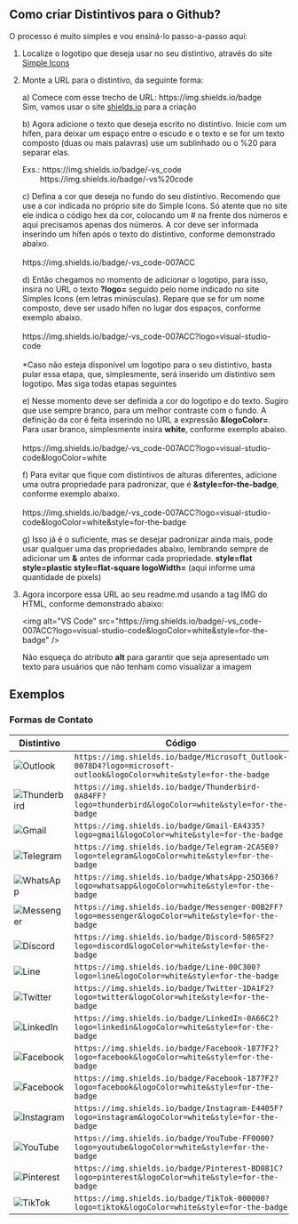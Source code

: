## Como criar Distintivos para o Github?

O processo é muito simples e vou ensiná-lo passo-a-passo aqui:

1. Localize o logotipo que deseja usar no seu distintivo, através do site [Simple Icons](https://simpleicons.org/)

2. Monte a URL para o distintivo, da seguinte forma:

    a) Comece com esse trecho de URL: https[]()://img.shields.io/badge    
        Sim, vamos usar o site [shields.io](https://img.shields.io/badge) para a criação

    b) Agora adicione o texto que deseja escrito no distintivo. Inicie com um hífen, para deixar um espaço entre o escudo e o texto e se for um texto composto (duas ou mais palavras) use um sublinhado ou o %20 para separar elas. 
    
    Exs.: https[]()://img.shields.io/badge/-vs_code<br/>&nbsp;&nbsp;&nbsp;&nbsp;&nbsp;&nbsp;&nbsp;
          https[]()://img.shields.io/badge/-vs%20code

    c) Defina a cor que deseja no fundo do seu distintivo. Recomendo que use a cor indicada no próprio site do Simple Icons. Só atente que no site ele indica o código hex da cor, colocando um # na frente dos números e aqui precisamos apenas dos números. A cor deve ser informada inserindo um hífen após o texto do distintivo, conforme demonstrado abaixo.<br/><br/>
    https[]()://img.shields.io/badge/-vs_code-007ACC

    d) Então chegamos no momento de adicionar o logotipo, para isso, insira no URL o texto **?logo=** seguido pelo nome indicado no site Simples Icons (em letras minúsculas). Repare que se for um nome composto, deve ser usado hífen no lugar dos espaços, conforme exemplo abaixo.<br/><br/>
    https[]()://img.shields.io/badge/-vs_code-007ACC?logo=visual-studio-code<br/><br/>
    *Caso não esteja disponível um logotipo para o seu distintivo, basta pular essa etapa, que, simplesmente, será inserido um distintivo sem logotipo. Mas siga todas etapas seguintes

    e) Nesse momento deve ser definida a cor do logotipo e do texto. Sugiro que use sempre branco, para um melhor contraste com o fundo. A definição da cor é feita inserindo no URL a expressão **&logoColor=**. Para usar branco, simplesmente insira **white**, conforme exemplo abaixo.<br/><br/>
    https[]()://img.shields.io/badge/-vs_code-007ACC?logo=visual-studio-code&logoColor=white

    f) Para evitar que fique com distintivos de alturas diferentes, adicione uma outra propriedade para padronizar, que é **&style=for-the-badge**, conforme exemplo abaixo.<br/><br/>
    https[]()://img.shields.io/badge/-vs_code-007ACC?logo=visual-studio-code&logoColor=white&style=for-the-badge

    g) Isso já é o suficiente, mas se desejar padronizar ainda mais, pode usar qualquer uma das propriedades abaixo, lembrando sempre de adicionar um **&** antes de informar cada propriedade.
    **style=flat
    style=plastic
    style=flat-square
    logoWidth=** (aqui informe uma quantidade de pixels)

3. Agora incorpore essa URL ao seu readme.md usando a tag IMG do HTML, conforme demonstrado abaixo:

    \<img alt="VS Code" src="https[]()://img.shields.io/badge/-vs_code-007ACC?logo=visual-studio-code&logoColor=white&style=for-the-badge" /\>

    Não esqueça do atributo **alt** para garantir que seja apresentado um texto para usuários que não tenham como visualizar a imagem

## Exemplos

### Formas de Contato

|Distintivo |Código |
--- |--- |
<img alt="Outlook" src="https://img.shields.io/badge/Microsoft_Outlook-0078D4?logo=microsoft-outlook&logoColor=white&style=for-the-badge" />|`https://img.shields.io/badge/Microsoft_Outlook-0078D4?logo=microsoft-outlook&logoColor=white&style=for-the-badge`|
<img alt="Thunderbird" src="https://img.shields.io/badge/Thunderbird-0A84FF?logo=thunderbird&logoColor=white&style=for-the-badge" />|`https://img.shields.io/badge/Thunderbird-0A84FF?logo=thunderbird&logoColor=white&style=for-the-badge`|
<img alt="Gmail" src="https://img.shields.io/badge/Gmail-EA4335?logo=gmail&logoColor=white&style=for-the-badge" />|`https://img.shields.io/badge/Gmail-EA4335?logo=gmail&logoColor=white&style=for-the-badge`|
<img alt="Telegram" src="https://img.shields.io/badge/Telegram-2CA5E0?logo=telegram&logoColor=white&style=for-the-badge" />|`https://img.shields.io/badge/Telegram-2CA5E0?logo=telegram&logoColor=white&style=for-the-badge`|
<img alt="WhatsApp" src="https://img.shields.io/badge/WhatsApp-25D366?logo=whatsapp&logoColor=white&style=for-the-badge" />|`https://img.shields.io/badge/WhatsApp-25D366?logo=whatsapp&logoColor=white&style=for-the-badge`|
<img alt="Messenger" src="https://img.shields.io/badge/Messenger-00B2FF?logo=messenger&logoColor=white&style=for-the-badge" />|`https://img.shields.io/badge/Messenger-00B2FF?logo=messenger&logoColor=white&style=for-the-badge`|
<img alt="Discord" src="https://img.shields.io/badge/Discord-5865F2?logo=discord&logoColor=white&style=for-the-badge" />|`https://img.shields.io/badge/Discord-5865F2?logo=discord&logoColor=white&style=for-the-badge`|
<img alt="Line" src="https://img.shields.io/badge/Line-00C300?logo=line&logoColor=white&style=for-the-badge" />|`https://img.shields.io/badge/Line-00C300?logo=line&logoColor=white&style=for-the-badge`|
<img alt="Twitter" src="https://img.shields.io/badge/Twitter-1DA1F2?logo=twitter&logoColor=white&style=for-the-badge" />|`https://img.shields.io/badge/Twitter-1DA1F2?logo=twitter&logoColor=white&style=for-the-badge`|
<img alt="LinkedIn" src="https://img.shields.io/badge/LinkedIn-0A66C2?logo=linkedin&logoColor=white&style=for-the-badge" />|`https://img.shields.io/badge/LinkedIn-0A66C2?logo=linkedin&logoColor=white&style=for-the-badge`|
<img alt="Facebook" src="https://img.shields.io/badge/Facebook-1877F2?logo=facebook&logoColor=white&style=for-the-badge" />|`https://img.shields.io/badge/Facebook-1877F2?logo=facebook&logoColor=white&style=for-the-badge`|
<img alt="Facebook" src="https://img.shields.io/badge/Facebook-1877F2?logo=facebook&logoColor=white&style=for-the-badge" />|`https://img.shields.io/badge/Facebook-1877F2?logo=facebook&logoColor=white&style=for-the-badge`|
<img alt="Instagram" src="https://img.shields.io/badge/Instagram-E4405F?logo=instagram&logoColor=white&style=for-the-badge" />|`https://img.shields.io/badge/Instagram-E4405F?logo=instagram&logoColor=white&style=for-the-badge`|
<img alt="YouTube" src="https://img.shields.io/badge/YouTube-FF0000?logo=youtube&logoColor=white&style=for-the-badge" />|`https://img.shields.io/badge/YouTube-FF0000?logo=youtube&logoColor=white&style=for-the-badge`|
<img alt="Pinterest" src="https://img.shields.io/badge/Pinterest-BD081C?logo=pinterest&logoColor=white&style=for-the-badge" />|`https://img.shields.io/badge/Pinterest-BD081C?logo=pinterest&logoColor=white&style=for-the-badge`|
<img alt="TikTok" src="https://img.shields.io/badge/TikTok-000000?logo=tiktok&logoColor=white&style=for-the-badge" />|`https://img.shields.io/badge/TikTok-000000?logo=tiktok&logoColor=white&style=for-the-badge`|